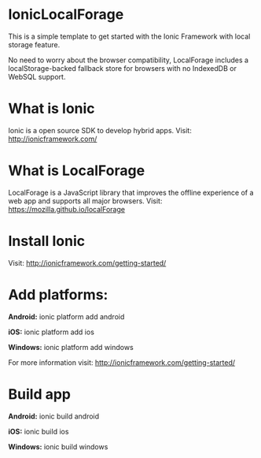 # IonicLocalForage
This is a simple template to get started with the Ionic Framework with local storage feature. 

No need to worry about the browser compatibility, LocalForage includes a localStorage-backed fallback store for browsers with no IndexedDB or WebSQL support.

# What is Ionic
Ionic is a open source SDK to develop hybrid apps. Visit: http://ionicframework.com/

# What is LocalForage
LocalForage is a JavaScript library that improves the offline experience of a web app and supports all major browsers. Visit: https://mozilla.github.io/localForage

# Install Ionic
Visit: http://ionicframework.com/getting-started/

# Add platforms:
**Android:** ionic platform add android

**iOS:** ionic platform add ios

**Windows:** ionic platform add windows

For more information visit: http://ionicframework.com/getting-started/

# Build app
**Android:** ionic build android

**iOS:** ionic build ios

**Windows:** ionic build windows
